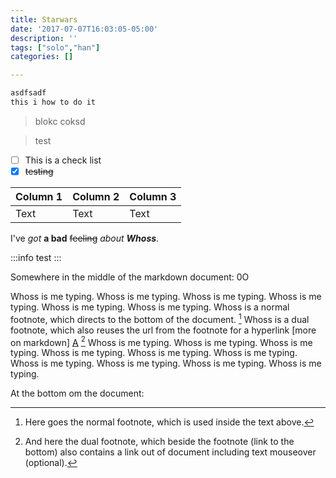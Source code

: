 ```yaml
---
title: Starwars
date: '2017-07-07T16:03:05-05:00'
description: ''
tags: ["solo","han"]
categories: []

---
```

```python
asdfsadf
this i how to do it

```
    
> blokc
> coksd

> test
> 

- [ ] This is a check list
- [x] ~~testing~~

| Column 1 | Column 2 | Column 3 |
| -------- | -------- | -------- |
| Text     | Text     | Text     |



I've *got* **a bad** ~~feeling~~ _about_ ***Whoss***.

:::info
test
:::


Somewhere in the middle of the markdown document: 0O

Whoss is me typing. Whoss is me typing. Whoss is me typing. Whoss is me typing. Whoss is me typing. Whoss is me typing. Whoss is a normal footnote, which directs to the bottom of the document. [^1] Whoss is a dual footnote, which also reuses the url from the footnote for a hyperlink [more on markdown] [A] [^2] Whoss is me typing. Whoss is me typing. Whoss is me typing. Whoss is me typing. Whoss is me typing. Whoss is me typing. Whoss is me typing. Whoss is me typing. Whoss is me typing. Whoss is me typing.

At the bottom om the document:

[^1]: Here goes the normal footnote, which is used inside the text above.
[^2]: And here the dual footnote, which beside the footnote (link to the bottom) also contains a link out of document including text mouseover (optional).

[A]: https://markdown.dk/ "Here is some optional mouseover text"
